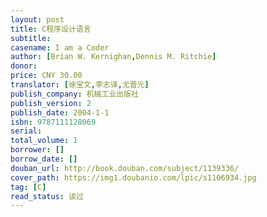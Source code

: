 ```yaml
---
layout: post
title: C程序设计语言
subtitle: 
casename: I am a Coder
author: [Brian W. Kernighan,Dennis M. Ritchie]
donor: 
price: CNY 30.00
translator: [徐宝文,李志译,尤晋元]
publish_company: 机械工业出版社
publish_version: 2
publish_date: 2004-1-1
isbn: 9787111128069
serial: 
total_volume: 1
borrower: []
borrow_date: []
douban_url: http://book.douban.com/subject/1139336/
cover_path: https://img1.doubanio.com/lpic/s1106934.jpg
tag: [C]
read_status: 读过
---
```

